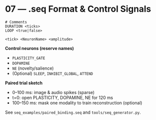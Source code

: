 # 07 — .seq Format & Control Signals

```
# Comments
DURATION <ticks>
LOOP <true|false>

<tick> <NeuronName> <amplitude>
```

**Control neurons (reserve names)**
- `PLASTICITY_GATE`
- `DOPAMINE`
- `NE` (novelty/salience)
- (Optional) `SLEEP`, `INHIBIT_GLOBAL`, `ATTEND`

**Paired trial sketch**
- 0–100 ms: image & audio spikes (sparse)
- t=0: open PLASTICITY, DOPAMINE, NE for 120 ms
- 100–150 ms: mask one modality to train reconstruction (optional)

See `seq_examples/paired_binding.seq` and `tools/seq_generator.py`.
